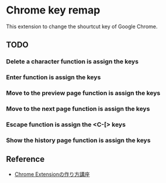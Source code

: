 # Chrome key remap
This extension to change the shourtcut key of Google Chrome.

## TODO
### Delete a character function is assign the <C-h> keys
### Enter function is assign the <C-m> keys
### Move to the preview page function is assign the <C-p> keys
### Move to the next page function is assign the <C-n> keys
### Escape function is assign the <C-[> keys
### Show the history page function is assign the <C-H> keys

## Reference
* [Chrome Extensionの作り方講座](http://ogatism.jp/chrome_ext_1/)
